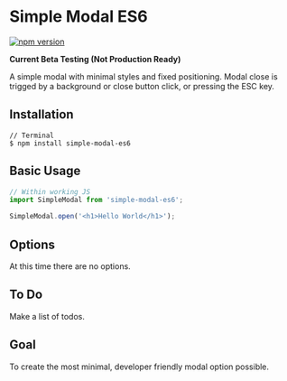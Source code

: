 # Simple Modal ES6

[![npm version](https://badge.fury.io/js/simple-modal-es6.svg)](https://badge.fury.io/js/simple-modal-es6)

__Current Beta Testing (Not Production Ready)__

A simple modal with minimal styles and fixed positioning. Modal close is trigged by a background or close button click, or pressing the ESC key.

## Installation

```
// Terminal
$ npm install simple-modal-es6
```

## Basic Usage

```js
// Within working JS
import SimpleModal from 'simple-modal-es6';

SimpleModal.open('<h1>Hello World</h1>');
```

## Options

At this time there are no options.

## To Do

Make a list of todos.

## Goal

To create the most minimal, developer friendly modal option possible.
